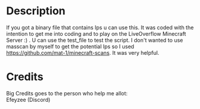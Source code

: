 # Description
If you got a binary file that contains Ips u can use this. It was coded with the intention to get me into coding and to play on the LiveOverflow Minecraft Server :) . U can use the test_file to test the script. I don't wanted to use masscan by myself to get the potential Ips so I used https://github.com/mat-1/minecraft-scans. It was very helpful.

# Credits
Big Credits goes to the person who help me allot:
<br/>
Efeyzee (Discord)
